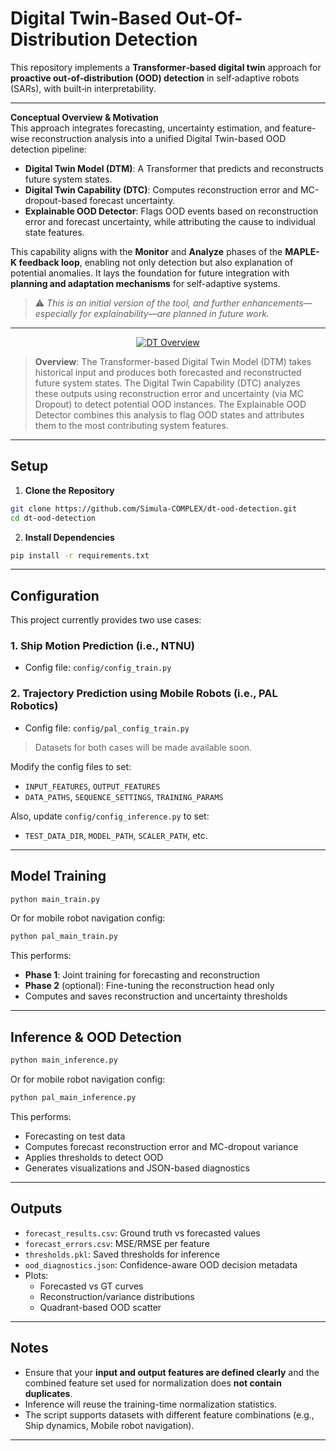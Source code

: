 # Digital Twin-Based Out-Of-Distribution Detection

This repository implements a **Transformer‑based digital twin** approach for **proactive out‑of‑distribution (OOD) detection** in self‑adaptive robots (SARs), with built‑in interpretability.

---

**Conceptual Overview & Motivation**  
This approach integrates forecasting, uncertainty estimation, and feature-wise reconstruction analysis into a unified Digital Twin-based OOD detection pipeline:

- **Digital Twin Model (DTM)**: A Transformer that predicts and reconstructs future system states.  
- **Digital Twin Capability (DTC)**: Computes reconstruction error and MC-dropout-based forecast uncertainty.  
- **Explainable OOD Detector**: Flags OOD events based on reconstruction error and forecast uncertainty, while attributing the cause to individual state features.

This capability aligns with the **Monitor** and **Analyze** phases of the **MAPLE-K feedback loop**, enabling not only detection but also explanation of potential anomalies. It lays the foundation for future integration with **planning and adaptation mechanisms** for self-adaptive systems.

> ⚠️ *This is an initial version of the tool, and further enhancements—especially for explainability—are planned in future work.*

---

<!-- ![DT Overview](assets/final-overview-diagram.png) -->

<p align="center">
  <a href="assets/final-overview-diagram.pdf" target="_blank">
    <img src="https://github.com/Simula-COMPLEX/dt-ood-detection/blob/main/assets/final-overview-diagram.pdf" 
         alt="DT Overview"
         style="max-width: 100%; height: auto;" />
  </a>
</p>


> **Overview**: The Transformer-based Digital Twin Model (DTM) takes historical input and produces both forecasted and reconstructed future system states. The Digital Twin Capability (DTC) analyzes these outputs using reconstruction error and uncertainty (via MC Dropout) to detect potential OOD instances. The Explainable OOD Detector combines this analysis to flag OOD states and attributes them to the most contributing system features.

---

## Setup

1. **Clone the Repository**

```bash
git clone https://github.com/Simula-COMPLEX/dt-ood-detection.git
cd dt-ood-detection
```

2. **Install Dependencies**

```bash
pip install -r requirements.txt
```

---

## Configuration

This project currently provides two use cases:

### 1. **Ship Motion Prediction** (i.e., NTNU)
- Config file: `config/config_train.py`

### 2. **Trajectory Prediction using Mobile Robots** (i.e., PAL Robotics)
- Config file: `config/pal_config_train.py`

> Datasets for both cases will be made available soon.

Modify the config files to set:
- `INPUT_FEATURES`, `OUTPUT_FEATURES`
- `DATA_PATHS`, `SEQUENCE_SETTINGS`, `TRAINING_PARAMS`

Also, update `config/config_inference.py` to set:
- `TEST_DATA_DIR`, `MODEL_PATH`, `SCALER_PATH`, etc.

---

## Model Training

```bash
python main_train.py
```

Or for mobile robot navigation config:

```bash
python pal_main_train.py
```

This performs:
- **Phase 1**: Joint training for forecasting and reconstruction
- **Phase 2** (optional): Fine-tuning the reconstruction head only 
- Computes and saves reconstruction and uncertainty thresholds

---

## Inference & OOD Detection

```bash
python main_inference.py
```

Or for mobile robot navigation config:

```bash
python pal_main_inference.py
```

This performs:
- Forecasting on test data
- Computes forecast reconstruction error and MC-dropout variance
- Applies thresholds to detect OOD
- Generates visualizations and JSON-based diagnostics

---

## Outputs

- `forecast_results.csv`: Ground truth vs forecasted values
- `forecast_errors.csv`: MSE/RMSE per feature
- `thresholds.pkl`: Saved thresholds for inference
- `ood_diagnostics.json`: Confidence-aware OOD decision metadata
- Plots:
  - Forecasted vs GT curves
  - Reconstruction/variance distributions
  - Quadrant-based OOD scatter

---

## Notes

- Ensure that your **input and output features are defined clearly** and the combined feature set used for normalization does **not contain duplicates**.
- Inference will reuse the training-time normalization statistics.
- The script supports datasets with different feature combinations (e.g., Ship dynamics, Mobile robot navigation).

---

